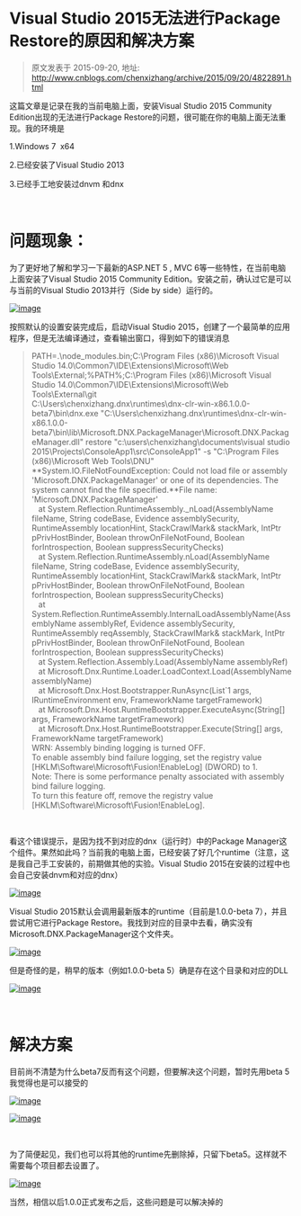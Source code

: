 # Visual Studio 2015无法进行Package Restore的原因和解决方案 
> 原文发表于 2015-09-20, 地址: http://www.cnblogs.com/chenxizhang/archive/2015/09/20/4822891.html 


这篇文章是记录在我的当前电脑上面，安装Visual Studio 2015 Community Edition出现的无法进行Package Restore的问题，很可能在你的电脑上面无法重现。我的环境是

 1.Windows 7  x64

 2.已经安装了Visual Studio 2013

 3.已经手工地安装过dnvm 和dnx 

  

 问题现象：
=====

 为了更好地了解和学习一下最新的ASP.NET 5 , MVC 6等一些特性，在当前电脑上面安装了Visual Studio 2015 Community Edition。安装之前，确认过它是可以与当前的Visual Studio 2013并行（Side by side）运行的。

 [![image](http://images2015.cnblogs.com/blog/9072/201509/9072-20150920094316789-1551384027.png "image")](http://images2015.cnblogs.com/blog/9072/201509/9072-20150920094315554-1253939678.png)

 按照默认的设置安装完成后，启动Visual Studio 2015，创建了一个最简单的应用程序，但是无法编译通过，查看输出窗口，得到如下的错误消息

 
>  PATH=.\node\_modules\.bin;C:\Program Files (x86)\Microsoft Visual Studio 14.0\Common7\IDE\Extensions\Microsoft\Web Tools\External;%PATH%;C:\Program Files (x86)\Microsoft Visual Studio 14.0\Common7\IDE\Extensions\Microsoft\Web Tools\External\git  
> C:\Users\chenxizhang\.dnx\runtimes\dnx-clr-win-x86.1.0.0-beta7\bin\dnx.exe "C:\Users\chenxizhang\.dnx\runtimes\dnx-clr-win-x86.1.0.0-beta7\bin\lib\Microsoft.DNX.PackageManager\Microsoft.DNX.PackageManager.dll" restore "c:\users\chenxizhang\documents\visual studio 2015\Projects\ConsoleApp1\src\ConsoleApp1" -s "C:\Program Files (x86)\Microsoft Web Tools\DNU"  
> **System.IO.FileNotFoundException: Could not load file or assembly 'Microsoft.DNX.PackageManager' or one of its dependencies. The system cannot find the file specified.**File name: 'Microsoft.DNX.PackageManager'  
>    at System.Reflection.RuntimeAssembly.\_nLoad(AssemblyName fileName, String codeBase, Evidence assemblySecurity, RuntimeAssembly locationHint, StackCrawlMark& stackMark, IntPtr pPrivHostBinder, Boolean throwOnFileNotFound, Boolean forIntrospection, Boolean suppressSecurityChecks)  
>    at System.Reflection.RuntimeAssembly.nLoad(AssemblyName fileName, String codeBase, Evidence assemblySecurity, RuntimeAssembly locationHint, StackCrawlMark& stackMark, IntPtr pPrivHostBinder, Boolean throwOnFileNotFound, Boolean forIntrospection, Boolean suppressSecurityChecks)  
>    at System.Reflection.RuntimeAssembly.InternalLoadAssemblyName(AssemblyName assemblyRef, Evidence assemblySecurity, RuntimeAssembly reqAssembly, StackCrawlMark& stackMark, IntPtr pPrivHostBinder, Boolean throwOnFileNotFound, Boolean forIntrospection, Boolean suppressSecurityChecks)  
>    at System.Reflection.Assembly.Load(AssemblyName assemblyRef)  
>    at Microsoft.Dnx.Runtime.Loader.LoadContext.Load(AssemblyName assemblyName)  
>    at Microsoft.Dnx.Host.Bootstrapper.RunAsync(List`1 args, IRuntimeEnvironment env, FrameworkName targetFramework)  
>    at Microsoft.Dnx.Host.RuntimeBootstrapper.ExecuteAsync(String[] args, FrameworkName targetFramework)  
>    at Microsoft.Dnx.Host.RuntimeBootstrapper.Execute(String[] args, FrameworkName targetFramework)  
> WRN: Assembly binding logging is turned OFF.  
> To enable assembly bind failure logging, set the registry value [HKLM\Software\Microsoft\Fusion!EnableLog] (DWORD) to 1.  
> Note: There is some performance penalty associated with assembly bind failure logging.  
> To turn this feature off, remove the registry value [HKLM\Software\Microsoft\Fusion!EnableLog].
> 
> 

  

 看这个错误提示，是因为找不到对应的dnx（运行时）中的Package Manager这个组件。果然如此吗？当前我的电脑上面，已经安装了好几个runtime（注意，这是我自己手工安装的，前期做其他的实验。Visual Studio 2015在安装的过程中也会自己安装dnvm和对应的dnx）

 [![image](http://images2015.cnblogs.com/blog/9072/201509/9072-20150920094318508-623302837.png "image")](http://images2015.cnblogs.com/blog/9072/201509/9072-20150920094317789-618117051.png)  
  
Visual Studio 2015默认会调用最新版本的runtime（目前是1.0.0-beta 7），并且尝试用它进行Package Restore。我找到对应的目录中去看，确实没有Microsoft.DNX.PackageManager这个文件夹。

 [![image](http://images2015.cnblogs.com/blog/9072/201509/9072-20150920094320554-74785593.png "image")](http://images2015.cnblogs.com/blog/9072/201509/9072-20150920094319633-574730562.png)

 但是奇怪的是，稍早的版本（例如1.0.0-beta 5）确是存在这个目录和对应的DLL

 [![image](http://images2015.cnblogs.com/blog/9072/201509/9072-20150920094322883-117626409.png "image")](http://images2015.cnblogs.com/blog/9072/201509/9072-20150920094322039-407972664.png)

  

 解决方案
====

 目前尚不清楚为什么beta7反而有这个问题，但要解决这个问题，暂时先用beta 5我觉得也是可以接受的

 [![image](http://images2015.cnblogs.com/blog/9072/201509/9072-20150920094324539-298127756.png "image")](http://images2015.cnblogs.com/blog/9072/201509/9072-20150920094323773-451750287.png)

 [![image](http://images2015.cnblogs.com/blog/9072/201509/9072-20150920094326179-675259211.png "image")](http://images2015.cnblogs.com/blog/9072/201509/9072-20150920094325195-1693725915.png)

  

 为了简便起见，我们也可以将其他的runtime先删除掉，只留下beta5。这样就不需要每个项目都去设置了。

 [![image](http://images2015.cnblogs.com/blog/9072/201509/9072-20150920094327554-1060783488.png "image")](http://images2015.cnblogs.com/blog/9072/201509/9072-20150920094326976-168760204.png)

 当然，相信以后1.0.0正式发布之后，这些问题是可以解决掉的

